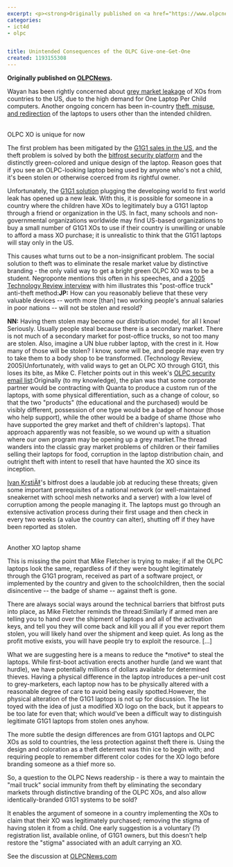 ```yaml
---
excerpt: <p><strong>Originally published on <a href="https://www.olpcnews.com/sales_talk/g1g1/unintended_consequences_g1g1.html">OLPCNews</a>.</strong></p>
categories:
- ict4d
- olpc


title: Unintended Consequences of the OLPC Give-one-Get-One
created: 1193155308
---
```

<p><strong>Originally published on <a href="https://www.olpcnews.com/sales_talk/g1g1/unintended_consequences_g1g1.html">OLPCNews</a>.</strong></p>

<p>Wayan has been rightly concerned about <a href="https://www.olpcnews.com/sales_talk/price/buying_a_olpc_laptop.html">grey market leakage</a> of XOs from countries to the US, due to the high demand for One Laptop Per Child computers.  Another ongoing concern has been in-country <a href="https://www.olpcnews.com/use_cases/community/olpc_theft_vandalizing_education.html">theft, misuse, and redirection</a> of the laptops to users other than the intended children. </p>

<a href="https://flickr.com/photos/olin/565263620/"></a><br>OLPC XO is unique for now

<p>The first problem has been mitigated by the <a href="https://www.olpcnews.com/countries/usa/olpc_xo_laptop_sale.html">G1G1 sales in the US</a>, and the theft problem is solved by both the <a href="https://www.olpcnews.com/software/operating_system/bitfrost_security_platform.html">bitfrost security platform</a> and the distinctly green-colored and unique design of the laptop.  Reason goes that if you see an OLPC-looking laptop being used by anyone who's not a child, it's been stolen or otherwise coerced from its rightful owner.</p>

<p>Unfortunately, the <a href="https://www.olpcnews.com/sales_talk/g1g1/">G1G1 solution</a> plugging the developing world to first world leak has opened up a new leak.  With this, it is possible for someone in a country where the children have XOs to legitimately buy a G1G1 laptop through a friend or organization in the US.  In fact, many schools and non-governmental organizations worldwide may find US-based organizations to buy a small number of G1G1 XOs to use if their country is unwilling or unable to afford a mass XO purchase; it is unrealistic to think that the G1G1 laptops will stay only in the US.</p>

<p>This causes what turns out to be a non-insignificant problem.  The social solution to theft was to eliminate the resale market value by distinctive branding - the only valid way to get a bright green OLPC XO was to be a student.  Negroponte mentions this often in his speeches, and a <a href="https://www.technologyreview.com/printer_friendly_article.aspx?id=14874">2005 Technology Review interview</a> with him illustrates this "post-office truck" anti-theft method:<b>JP:</b> How can you reasonably believe that these very valuable devices -- worth more [than] two working people's annual salaries in poor nations -- will not be stolen and resold?</p>

<p><b>NN:</b> Having them stolen may become our distribution model, for all I know! Seriously. Usually people steal because there is a secondary market. There is not much of a secondary market for post-office trucks, so not too many are stolen. Also, imagine a UN blue rubber laptop, with the crest in it. How many of those will be stolen? I know, some will be, and people may even try to take them to a body shop to be transformed. (Technology Review, 2005)Unfortunately, with valid ways to get an OLPC XO through G1G1, this loses its bite, as Mike C. Fletcher points out in this week's <a href="https://lists.laptop.org/pipermail/security/2007-October/000213.html">OLPC security email list</a>:Originally (to my knowledge), the plan was that some corporate partner would be contracting with Quanta to produce a custom run of the laptops, with some physical differentiation, such as a change of colour, so that the two "products" (the educational and the purchased) would be visibly different, possession of one type would be a badge of honour (those who help support), while the other would be a badge of shame (those who have supported the grey market and theft of children's laptops).  That approach apparently was not feasible, so we wound up with a situation where our own program may be opening up a grey market.The thread wanders into the classic gray market problems of children or their families selling their laptops for food, corruption in the laptop distribution chain, and outright theft with intent to resell that have haunted the XO since its inception.  </p>

<p><a href="https://www.olpcnews.com/people/leadership/olpc_ivan_krstic_tr35.html">Ivan KrstiÄ‡</a>'s bitfrost does a laudable job at reducing these threats; given some important prerequisites of a national network (or well-maintained sneakernet with school mesh networks and a server) with a low level of corruption among the people managing it.  The laptops must go through an extensive activation process during their first usage and then check in every two weeks (a value the country can alter), shutting off if they have been reported as stolen.</p>

<a href="https://www.flickr.com/photos/georgeadams/1369675691/"></a><br>Another XO laptop shame

<p>This is missing the point that Mike Fletcher is trying to make; if all the OLPC laptops look the same, regardless of if they were bought legitimately through the G1G1 program, received as part of a software project, or implemented by the country and given to the schoolchildren, then the social disincentive -- the badge of shame -- against theft is gone.</p>

<p>There are always social ways around the technical barriers that bitfrost puts into place, as Mike Fletcher reminds the thread:Similarly if armed men are telling you to hand over the shipment of laptops and all of the activation keys, and tell you they will come back and kill you all if you ever report them stolen, you will likely hand over the shipment and keep quiet.  As long as the profit motive exists, you will have people try to exploit the resource. [...]</p>

<p>What we are suggesting here is a means to reduce the *motive* to steal the laptops.  While first-boot activation erects another hurdle (and we want that hurdle), we have potentially millions of dollars available for determined thieves.  Having a physical difference in the laptop introduces a per-unit cost to grey-marketers, each laptop now has to be physically altered with a reasonable degree of care to avoid being easily spotted.However, the physical alteration of the G1G1 laptops is not up for discussion.  The list toyed with the idea of just a modified XO logo on the back, but it appears to be too late for even that; which would've been a difficult way to distinguish legitimate G1G1 laptops from stolen ones anyhow.  </p>

<p>The more subtle the design differences are from G1G1 laptops and OLPC XOs as sold to countries, the less protection against theft there is.  Using the design and coloration as a theft deterrent was thin ice to begin with; and requiring people to remember different color codes for the XO logo before branding someone as a thief more so.</p>

<p>So, a question to the OLPC News readership - is there a way to maintain the "mail truck" social immunity from theft by eliminating the secondary markets through distinctive branding of the OLPC XOs, and also allow identically-branded G1G1 systems to be sold?  </p>

<p>It enables the argument of someone in a country implementing the XOs to claim that their XO was legitimately purchased; removing the stigma of having stolen it from a child.  One early suggestion is a voluntary (?) registration list, available online, of G1G1 owners, but this doesn't help restore the "stigma" associated with an adult carrying an XO.</p>

<p>See the discussion at <a href="https://www.olpcnews.com/sales_talk/g1g1/unintended_consequences_g1g1.html">OLPCNews.com</a></p>
